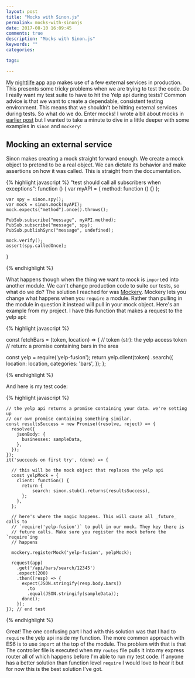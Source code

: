 ```yaml
---
layout: post
title: "Mocks with Sinon.js"
permalink: mocks-with-sinonjs
date: 2017-08-10 16:09:45
comments: true
description: "Mocks with Sinon.js"
keywords: ""
categories:

tags:

---
```


My [nightlife app](https://github.com/jstoebel/nightlife) app makes use of a few external services in production. This presents some tricky problems when we are trying to test the code. Do I really want my test suite to have to hit the Yelp api during tests? Common advice is that we want to create a dependable, consistent testing environment. This means that we shouldn't be hitting  external services during tests. So what do we do. Enter mocks! I wrote a bit about mocks in [earlier post](/a-no-frills-jump-into-fakes-mocks-and-stubs) but I wanted to take a minute to dive in a little deeper with some examples in `sinon` and `mockery`:

## Mocking an external service

Sinon makes creating a mock straight forward enough. We create a mock object to pretend to be a real object. We can dictate its behavior and make assertions on how it was called. This is straight from the documentation. 

{% highlight javascript %}
"test should call all subscribers when exceptions": function () {
    var myAPI = { method: function () {} };

    var spy = sinon.spy();
    var mock = sinon.mock(myAPI);
    mock.expects("method").once().throws();

    PubSub.subscribe("message", myAPI.method);
    PubSub.subscribe("message", spy);
    PubSub.publishSync("message", undefined);

    mock.verify();
    assert(spy.calledOnce);
}

{% endhighlight %}

What happens though when the thing we want to mock is `import`ed into another module. We can't change production code to suite our tests, so what do we do? The solution I reached for was [Mockery](https://github.com/mfncooper/mockery). Mockery lets you change what happens when you `require` a module. Rather than pulling in the module in question it instead will pull in your mock object. Here's an example from my project. I have this function that makes a request to the yelp api:

{% highlight javascript %}

const fetchBars = (token, location) => {
  // token (str): the yelp access token
  // return: a promise containing bars in the area

  const yelp = require('yelp-fusion');
  return yelp.client(token)
  .search({
    location: location,
    categories: 'bars',
  });
};

{% endhighlight %}

And here is my test code:

{% highlight javascript %}
    
    // the yelp api returns a promise containing your data. we're setting up 
    // our own promise containing something similar.
    const resultsSuccess = new Promise((resolve, reject) => {
      resolve({
        jsonBody: {
          businesses: sampleData,
        },
      });
    });
    it('succeeds on first try', (done) => {

      // this will be the mock object that replaces the yelp api
      const yelpMock = {
        client: function() {
          return {
              search: sinon.stub().returns(resultsSuccess),
          };
        },
      };

      // here's where the magic happens. This will cause all _future_ calls to 
      // `require('yelp-fusion')` to pull in our mock. They key there is 
      // future calls. Make sure you register the mock before the `require`ing 
      // happens

      mockery.registerMock('yelp-fusion', yelpMock);

      request(app)
        .get('/api/bars/search/12345')
        .expect(200)
        .then((resp) => {
          expect(JSON.stringify(resp.body.bars))
            .to
            .equal(JSON.stringify(sampleData));
          done();
        });
    }); // end test

{% endhighlight %}

Great! The one confusing part I had with this solution was that I had to `require` the yelp api inside my function. The more common approach with ES6 is to use `import` at the top of the module. The problem with that is that The controller file is executed when my `routes` file pulls it into my express router all of which happens before I'm able to run my test code. If anyone has a better solution than function level `require` I would love to hear it but for now this is the best solution I've got.